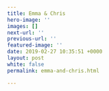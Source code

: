 ```yaml
---
title: Emma & Chris
hero-image: ''
images: []
next-url: ''
previous-url: ''
featured-image: ''
date: 2019-02-27 10:35:51 +0000
layout: post
white: false
permalink: emma-and-chris.html

---
```

